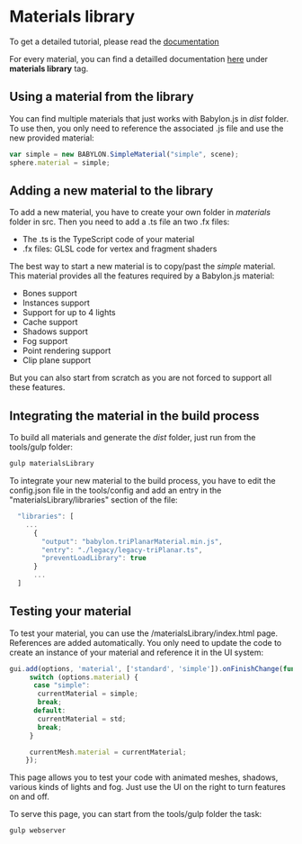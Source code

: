 ﻿# Materials library

To get a detailed tutorial, please read the [documentation](https://doc.babylonjs.com/divingDeeper/developWithBjs/matForMatLibrary)

For every material, you can find a detailled documentation [here](https://doc.babylonjs.com/extensions) under **materials library** tag.

## Using a material from the library

You can find multiple materials that just works with Babylon.js in _dist_ folder. To use then, you only need to reference the associated .js file and use the new provided material:

```javascript
var simple = new BABYLON.SimpleMaterial("simple", scene);
sphere.material = simple;
```

## Adding a new material to the library

To add a new material, you have to create your own folder in _materials_ folder in src. Then you need to add a .ts file an two .fx files:

- The .ts is the TypeScript code of your material
- .fx files: GLSL code for vertex and fragment shaders

The best way to start a new material is to copy/past the _simple_ material. This material provides all the features required by a Babylon.js material:

- Bones support
- Instances support
- Support for up to 4 lights
- Cache support
- Shadows support
- Fog support
- Point rendering support
- Clip plane support

But you can also start from scratch as you are not forced to support all these features.

## Integrating the material in the build process

To build all materials and generate the _dist_ folder, just run from the tools/gulp folder:

```javascript
gulp materialsLibrary
```

To integrate your new material to the build process, you have to edit the config.json file in the tools/config and add an entry in the "materialsLibrary/libraries" section of the file:

```javascript
  "libraries": [
    ...
      {
        "output": "babylon.triPlanarMaterial.min.js",
        "entry": "./legacy/legacy-triPlanar.ts",
        "preventLoadLibrary": true
      }
      ...
  ]
```

## Testing your material

To test your material, you can use the /materialsLibrary/index.html page. References are added automatically. You only need to update the code to create an instance of your material and reference it in the UI system:

```javascript
gui.add(options, 'material', ['standard', 'simple']).onFinishChange(function () {
     switch (options.material) {
      case "simple":
       currentMaterial = simple;
       break;
      default:
       currentMaterial = std;
       break;
     }

     currentMesh.material = currentMaterial;
    });
```

This page allows you to test your code with animated meshes, shadows, various kinds of lights and fog. Just use the UI on the right to turn features on and off.

To serve this page, you can start from the tools/gulp folder the task:

```bash
gulp webserver
```
